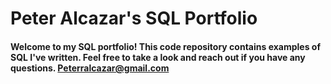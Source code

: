 # Peter Alcazar's SQL Portfolio
#### Welcome to my SQL portfolio! This code repository contains examples of SQL I've written. Feel free to take a look and reach out if you have any questions. Peterralcazar@gmail.com
